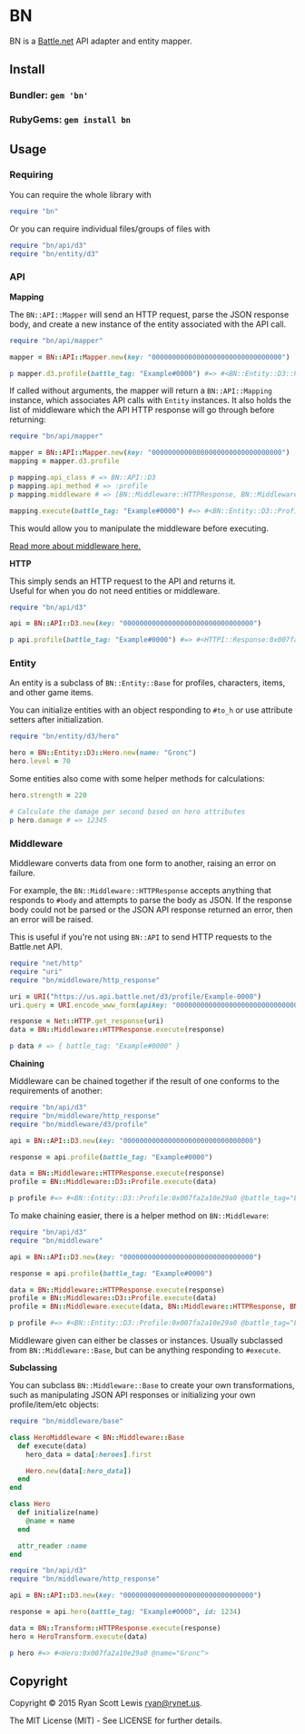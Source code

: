 # BN

BN is a [Battle.net](http://battle.net) API adapter and entity mapper.

## Install

### Bundler: `gem 'bn'`

### RubyGems: `gem install bn`

## Usage

### Requiring

You can require the whole library with

```rb
require "bn"
```

Or you can require individual files/groups of files with

```rb
require "bn/api/d3"
require "bn/entity/d3"
```

### API

**Mapping**

The `BN::API::Mapper` will send an HTTP request, parse the JSON response body, and create a new instance of
the entity associated with the API call.

```rb
require "bn/api/mapper"

mapper = BN::API::Mapper.new(key: "00000000000000000000000000000000")

p mapper.d3.profile(battle_tag: "Example#0000") #=> #<BN::Entity::D3::Profile:0x007fa2a10e29a0 @battle_tag="Example#0000" ...>
```

If called without arguments, the mapper will return a `BN::API::Mapping` instance, which associates API calls with
`Entity` instances. It also holds the list of middleware which the API HTTP response will go through before returning:

```rb
require "bn/api/mapper"

mapper = BN::API::Mapper.new(key: "00000000000000000000000000000000")
mapping = mapper.d3.profile

p mapping.api_class # => BN::API::D3
p mapping.api_method # => :profile
p mapping.middleware # => [BN::Middleware::HTTPResponse, BN::Middleware::KeyConverter, BN::Middleware::APIError, BN::Middleware::D3::Profile]

mapping.execute(battle_tag: "Example#0000") #=> #<BN::Entity::D3::Profile:0x007fa2a10e29a0 @battle_tag="Example#0000" ...>
```

This would allow you to manipulate the middleware before executing.

[Read more about middleware here.](#middleware)

**HTTP**

This simply sends an HTTP request to the API and returns it.  
Useful for when you do not need entities or middleware.

```rb
require "bn/api/d3"

api = BN::API::D3.new(key: "00000000000000000000000000000000")

p api.profile(battle_tag: "Example#0000") #=> #<HTTPI::Response:0x007fa2a0d0a5d0 @code=301 ...>
```

### Entity

An entity is a subclass of `BN::Entity::Base` for profiles, characters, items, and other game items.

You can initialize entities with an object responding to `#to_h` or use attribute setters after initialization.

```rb
require "bn/entity/d3/hero"

hero = BN::Entity::D3::Hero.new(name: "Gronc")
hero.level = 70
```

Some entities also come with some helper methods for calculations:

```rb
hero.strength = 220

# Calculate the damage per second based on hero attributes
p hero.damage # => 12345
```

### Middleware

Middleware converts data from one form to another, raising an error on failure.

For example, the `BN::Middleware::HTTPResponse` accepts anything that responds to `#body` and attempts to parse
the body as JSON. If the response body could not be parsed or the JSON API response returned an error, then an error
will be raised.

This is useful if you're not using `BN::API` to send HTTP requests to the Battle.net API.

```rb
require "net/http"
require "uri"
require "bn/middleware/http_response"

uri = URI("https://us.api.battle.net/d3/profile/Example-0000")
uri.query = URI.encode_www_form(apikey: "00000000000000000000000000000000", locale: "en_US")

response = Net::HTTP.get_response(uri)
data = BN::Middleware::HTTPResponse.execute(response)

p data # => { battle_tag: "Example#0000" }
```

**Chaining**

Middleware can be chained together if the result of one conforms to the requirements of another:

```rb
require "bn/api/d3"
require "bn/middleware/http_response"
require "bn/middleware/d3/profile"

api = BN::API::D3.new(key: "00000000000000000000000000000000")

response = api.profile(battle_tag: "Example#0000")

data = BN::Middleware::HTTPResponse.execute(response)
profile = BN::Middleware::D3::Profile.execute(data)

p profile #=> #<BN::Entity::D3::Profile:0x007fa2a10e29a0 @battle_tag="Example#0000" ...>
```

To make chaining easier, there is a helper method on `BN::Middleware`:

```rb
require "bn/api/d3"
require "bn/middleware"

api = BN::API::D3.new(key: "00000000000000000000000000000000")

response = api.profile(battle_tag: "Example#0000")

data = BN::Middleware::HTTPResponse.execute(response)
profile = BN::Middleware::D3::Profile.execute(data)
profile = BN::Middleware.execute(data, BN::Middleware::HTTPResponse, BN::Middleware::D3::Profile)

p profile #=> #<BN::Entity::D3::Profile:0x007fa2a10e29a0 @battle_tag="Example#0000" ...>
```

Middleware given can either be classes or instances. Usually subclassed from `BN::Middleware::Base`, but can be anything
responding to `#execute`.

**Subclassing**

You can subclass `BN::Middleware::Base` to create your own transformations, such as manipulating JSON API responses
or initializing your own profile/item/etc objects:

```rb
require "bn/middleware/base"

class HeroMiddleware < BN::Middleware::Base
  def execute(data)
    hero_data = data[:heroes].first

    Hero.new(data[:hero_data])
  end
end

class Hero
  def initialize(name)
    @name = name
  end

  attr_reader :name
end

require "bn/api/d3"
require "bn/middleware/http_response"

api = BN::API::D3.new(key: "00000000000000000000000000000000")

response = api.hero(battle_tag: "Example#0000", id: 1234)

data = BN::Transform::HTTPResponse.execute(response)
hero = HeroTransform.execute(data)

p hero #=> #<Hero:0x007fa2a10e29a0 @name="Gronc">
```

## Copyright

Copyright © 2015 Ryan Scott Lewis <ryan@rynet.us>.

The MIT License (MIT) - See LICENSE for further details.
